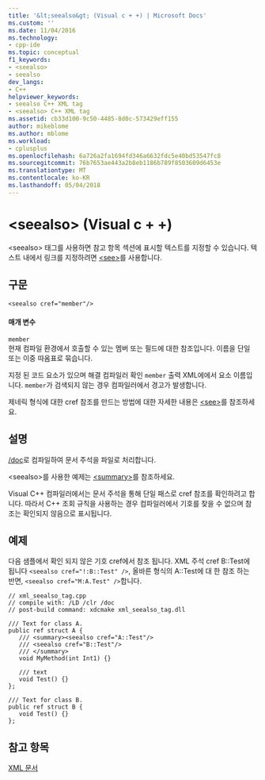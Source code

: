 ```yaml
---
title: '&lt;seealso&gt; (Visual c + +) | Microsoft Docs'
ms.custom: ''
ms.date: 11/04/2016
ms.technology:
- cpp-ide
ms.topic: conceptual
f1_keywords:
- <seealso>
- seealso
dev_langs:
- C++
helpviewer_keywords:
- seealso C++ XML tag
- <seealso> C++ XML tag
ms.assetid: cb33d100-9c50-4485-8d0c-573429eff155
author: mikeblome
ms.author: mblome
ms.workload:
- cplusplus
ms.openlocfilehash: 6a726a2fa1694fd346a6632fdc5e40bd53547fc8
ms.sourcegitcommit: 76b7653ae443a2b8eb1186b789f8503609d6453e
ms.translationtype: MT
ms.contentlocale: ko-KR
ms.lasthandoff: 05/04/2018
---
```

# <a name="ltseealsogt-visual-c"></a>&lt;seealso&gt; (Visual c + +)
\<seealso> 태그를 사용하면 참고 항목 섹션에 표시할 텍스트를 지정할 수 있습니다. 텍스트 내에서 링크를 지정하려면 [\<see>](../ide/see-visual-cpp.md)를 사용합니다.  
  
## <a name="syntax"></a>구문  
  
```  
<seealso cref="member"/>  
```  
  
#### <a name="parameters"></a>매개 변수  
 `member`  
 현재 컴파일 환경에서 호출할 수 있는 멤버 또는 필드에 대한 참조입니다.  이름을 단일 또는 이중 따옴표로 묶습니다.  
  
 지정 된 코드 요소가 있으며 해결 컴파일러 확인 `member` 출력 XML에에서 요소 이름입니다.  `member`가 검색되지 않는 경우 컴파일러에서 경고가 발생합니다.  
  
 제네릭 형식에 대한 cref 참조를 만드는 방법에 대한 자세한 내용은 [\<see>](../ide/see-visual-cpp.md)를 참조하세요.  
  
## <a name="remarks"></a>설명  
 [/doc](../build/reference/doc-process-documentation-comments-c-cpp.md)로 컴파일하여 문서 주석을 파일로 처리합니다.  
  
 \<seealso>를 사용한 예제는 [\<summary>](../ide/summary-visual-cpp.md)를 참조하세요.  
  
 Visual C++ 컴파일러에서는 문서 주석을 통해 단일 패스로 cref 참조를 확인하려고 합니다.  따라서 C++ 조회 규칙을 사용하는 경우 컴파일러에서 기호를 찾을 수 없으며 참조는 확인되지 않음으로 표시됩니다.  
  
## <a name="example"></a>예제  
 다음 샘플에서 확인 되지 않은 기호 cref에서 참조 됩니다. XML 주석 cref B::Test에 됩니다 `<seealso cref="!:B::Test" />`, 올바른 형식의 A::Test에 대 한 참조 하는 반면, `<seealso cref="M:A.Test" />`합니다.  
  
```  
// xml_seealso_tag.cpp  
// compile with: /LD /clr /doc  
// post-build command: xdcmake xml_seealso_tag.dll  
  
/// Text for class A.  
public ref struct A {  
   /// <summary><seealso cref="A::Test"/>  
   /// <seealso cref="B::Test"/>  
   /// </summary>  
   void MyMethod(int Int1) {}  
  
   /// text  
   void Test() {}  
};  
  
/// Text for class B.  
public ref struct B {  
   void Test() {}  
};  
```  
  
## <a name="see-also"></a>참고 항목  
 [XML 문서](../ide/xml-documentation-visual-cpp.md)